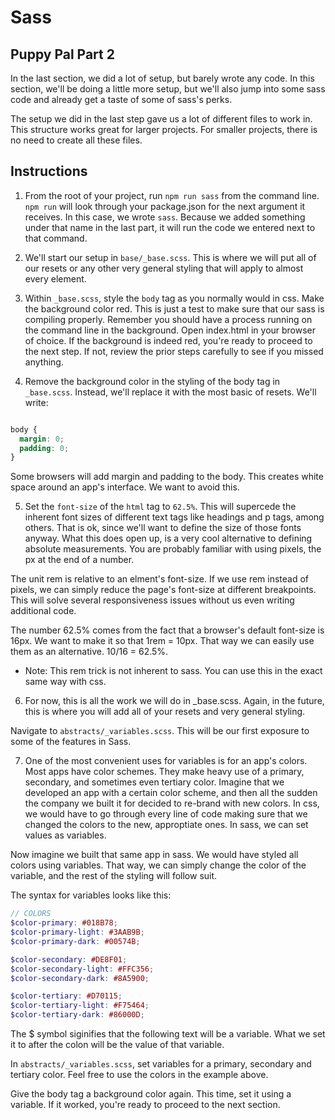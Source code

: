 # Sass 

## Puppy Pal Part 2

In the last section, we did a lot of setup, but barely wrote any code. In this section, we'll be doing a little more setup, but we'll also jump into some sass code and already get a taste of some of sass's perks.

The setup we did in the last step gave us a lot of different files to work in. This structure works great for larger projects. For smaller projects, there is no need to create all these files. 

## Instructions
1. From the root of your project, run `npm run sass` from the command line. `npm run` will look through your package.json for the next argument it receives. In this case, we wrote `sass`. Because we added something under that name in the last part, it will run the code we entered next to that command. 

2. We'll start our setup in `base/_base.scss`. This is where we will put all of our resets or any other very general styling that will apply to almost every element.

3. Within `_base.scss`, style the `body` tag as you normally would in css. Make the background color red. This is just a test to make sure that our sass is compiling properly. Remember you should have a process running on the command line in the background. Open index.html in your browser of choice. If the background is indeed red, you're ready to proceed to the next step. If not, review the prior steps carefully to see if you missed anything. 

4. Remove the background color in the styling of the body tag in `_base.scss`. Instead, we'll replace it with the most basic of resets. We'll write: 

```scss

body {
  margin: 0;
  padding: 0;
}

```
Some browsers will add margin and padding to the body. This creates white space around an app's interface. We want to avoid this.

5. Set the `font-size` of the `html` tag to `62.5%`. This will supercede the inherent font sizes of different text tags like headings and p tags, among others. That is ok, since we'll want to define the size of those fonts anyway. What this does open up, is a very cool alternative to defining absolute measurements. You are probably familiar with using pixels, the px at the end of a number. 

The unit rem is relative to an elment's font-size. If we use rem instead of pixels, we can simply reduce the page's font-size at different breakpoints. This will solve several responsiveness issues without us even writing additional code. 

The number 62.5% comes from the fact that a browser's default font-size is 16px. We want to make it so that 1rem = 10px. That way we can easily use them as an alternative. 10/16 = 62.5%. 

* Note: This rem trick is not inherent to sass. You can use this in the exact same way with css. 

6. For now, this is all the work we will do in _base.scss. Again, in the future, this is where you will add all of your resets and very general styling. 

Navigate to `abstracts/_variables.scss`. This will be our first exposure to some of the features in Sass. 

7. One of the most convenient uses for variables is for an app's colors. Most apps have color schemes. They make heavy use of a primary, secondary, and sometimes even tertiary color. Imagine that we developed an app with a certain color scheme, and then all the sudden the company we built it for decided to re-brand with new colors. In css, we would have to go through every line of code making sure that we changed the colors to the new, approptiate ones. In sass, we can set values as variables. 

Now imagine we built that same app in sass. We would have styled all colors using variables. That way, we can simply change the color of the variable, and the rest of the styling will follow suit. 

The syntax for variables looks like this:

```scss
// COLORS
$color-primary: #018B78;
$color-primary-light: #3AAB9B;
$color-primary-dark: #00574B;

$color-secondary: #DE8F01;
$color-secondary-light: #FFC356;
$color-secondary-dark: #8A5900;

$color-tertiary: #D70115;
$color-tertiary-light: #F75464;
$color-tertiary-dark: #86000D;

```

The $ symbol siginifies that the following text will be a variable. What we set it to after the colon will be the value of that variable. 

In `abstracts/_variables.scss`, set variables for a primary, secondary and tertiary color. Feel free to use the colors in the example above. 

Give the body tag a background color again. This time, set it using a variable. If it worked, you're ready to proceed to the next section. 